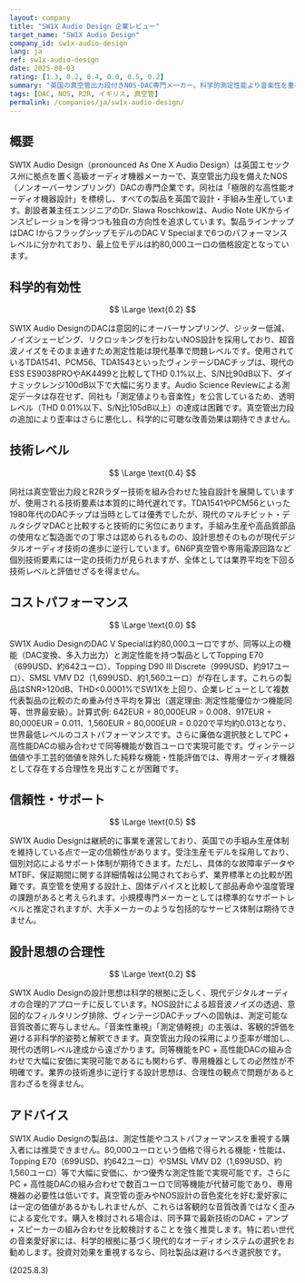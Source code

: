 ```yaml
---
layout: company
title: "SW1X Audio Design 企業レビュー"
target_name: "SW1X Audio Design"
company_id: sw1x-audio-design
lang: ja
ref: sw1x-audio-design
date: 2025-08-03
rating: [1.3, 0.2, 0.4, 0.0, 0.5, 0.2]
summary: "英国の真空管出力段付きNOS-DAC専門メーカー。科学的測定性能より音楽性を重視する設計思想だが、現代デジタル技術と比較すると測定性能とコストパフォーマンスで大幅に劣る。"
tags: [DAC, NOS, R2R, イギリス, 真空管]
permalink: /companies/ja/sw1x-audio-design/
---
```

## 概要

SW1X Audio Design（pronounced As One X Audio Design）は英国エセックス州に拠点を置く高級オーディオ機器メーカーで、真空管出力段を備えたNOS（ノンオーバーサンプリング）DACの専門企業です。同社は「極限的な高性能オーディオ機器設計」を標榜し、すべての製品を英国で設計・手組み生産しています。創設者兼主任エンジニアのDr. Slawa Roschkowは、Audio Note UKからインスピレーションを得つつも独自の方向性を追求しています。製品ラインナップはDAC IからフラッグシップモデルのDAC V Specialまで6つのパフォーマンスレベルに分かれており、最上位モデルは約80,000ユーロの価格設定となっています。

## 科学的有効性

$$ \Large \text{0.2} $$

SW1X Audio DesignのDACは意図的にオーバーサンプリング、ジッター低減、ノイズシェーピング、リクロッキングを行わないNOS設計を採用しており、超音波ノイズをそのまま通すため測定性能は現代基準で問題レベルです。使用されているTDA1541、PCM56、TDA1543といったヴィンテージDACチップは、現代のESS ES9038PROやAK4499と比較してTHD 0.1%以上、S/N比90dB以下、ダイナミックレンジ100dB以下で大幅に劣ります。Audio Science Reviewによる測定データは存在せず、同社も「測定値よりも音楽性」を公言しているため、透明レベル（THD 0.01%以下、S/N比105dB以上）の達成は困難です。真空管出力段の追加により歪率はさらに悪化し、科学的に可聴な改善効果は期待できません。

## 技術レベル

$$ \Large \text{0.4} $$

同社は真空管出力段とR2Rラダー技術を組み合わせた独自設計を展開していますが、使用される技術要素は本質的に時代遅れです。TDA1541やPCM56といった1980年代のDACチップは当時としては優秀でしたが、現代のマルチビット・デルタシグマDACと比較すると技術的に劣位にあります。手組み生産や高品質部品の使用など製造面での丁寧さは認められるものの、設計思想そのものが現代デジタルオーディオ技術の進歩に逆行しています。6N6P真空管や専用電源回路など個別技術要素には一定の技術力が見られますが、全体としては業界平均を下回る技術レベルと評価せざるを得ません。

## コストパフォーマンス

$$ \Large \text{0.0} $$

SW1X Audio DesignのDAC V Specialは約80,000ユーロですが、同等以上の機能（DAC変換、多入力出力）と測定性能を持つ製品としてTopping E70（699USD、約642ユーロ）、Topping D90 III Discrete（999USD、約917ユーロ）、SMSL VMV D2（1,699USD、約1,560ユーロ）が存在します。これらの製品はSNR>120dB、THD<0.0001%でSW1Xを上回り、企業レビューとして複数代表製品の比較のため重み付き平均を算出（選定理由: 測定性能優位かつ機能同等、世界最安級）。計算式例: 642EUR ÷ 80,000EUR = 0.008、917EUR ÷ 80,000EUR = 0.011、1,560EUR ÷ 80,000EUR = 0.020で平均約0.013となり、世界最低レベルのコストパフォーマンスです。さらに廉価な選択肢としてPC + 高性能DACの組み合わせで同等機能が数百ユーロで実現可能です。ヴィンテージ価値や手工芸的価値を除外した純粋な機能・性能評価では、専用オーディオ機器として存在する合理性を見出すことが困難です。

## 信頼性・サポート

$$ \Large \text{0.5} $$

SW1X Audio Designは継続的に事業を運営しており、英国での手組み生産体制を維持している点で一定の信頼性があります。受注生産モデルを採用しており、個別対応によるサポート体制が期待できます。ただし、具体的な故障率データやMTBF、保証期間に関する詳細情報は公開されておらず、業界標準との比較が困難です。真空管を使用する設計上、固体デバイスと比較して部品寿命や温度管理の課題があると考えられます。小規模専門メーカーとしては標準的なサポートレベルと推定されますが、大手メーカーのような包括的なサービス体制は期待できません。

## 設計思想の合理性

$$ \Large \text{0.2} $$

SW1X Audio Designの設計思想は科学的根拠に乏しく、現代デジタルオーディオの合理的アプローチに反しています。NOS設計による超音波ノイズの透過、意図的なフィルタリング排除、ヴィンテージDACチップへの固執は、測定可能な音質改善に寄与しません。「音楽性重視」「測定値軽視」の主張は、客観的評価を避ける非科学的姿勢と解釈できます。真空管出力段の採用により歪率が増加し、現代の透明レベル達成から遠ざかります。同等機能をPC + 高性能DACの組み合わせで大幅に安価に実現可能であるにも関わらず、専用機器としての必然性が不明確です。業界の技術進歩に逆行する設計思想は、合理性の観点で問題があると言わざるを得ません。

## アドバイス

SW1X Audio Designの製品は、測定性能やコストパフォーマンスを重視する購入者には推奨できません。80,000ユーロという価格で得られる機能・性能は、Topping E70（699USD、約642ユーロ）やSMSL VMV D2（1,699USD、約1,560ユーロ）等で大幅に安価に、かつ優秀な測定性能で実現可能です。さらにPC + 高性能DACの組み合わせで数百ユーロで同等機能が代替可能であり、専用機器の必要性は低いです。真空管の歪みやNOS設計の音色変化を好む愛好家には一定の価値があるかもしれませんが、これらは客観的な音質改善ではなく歪みによる変化です。購入を検討される場合は、同予算で最新技術のDAC + アンプ + スピーカーの組み合わせを比較検討することを強く推奨します。特に若い世代の音楽愛好家には、科学的根拠に基づく現代的なオーディオシステムの選択をお勧めします。投資対効果を重視するなら、同社製品は避けるべき選択肢です。

(2025.8.3)

